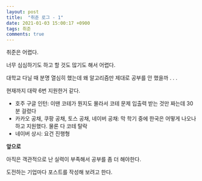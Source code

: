 ```yaml
---
layout: post
title:  "취준 로그 - 1"
date: 2021-01-03 15:00:17 +0900
tags: 취준
comments: true
---
```


취준은 어렵다. 

너무 심심하기도 하고 할 것도 많기도 해서 어렵다.

대학교 다닐 때 분명 열심히 했는데 왜 알고리즘만 제대로 공부를 안 했을까 . . .

현재까지 대략 6번 지원한거 같다.

- 호주 구글 인턴: 이땐 코테가 뭔지도 몰라서 코테 문제 입출력 받는 것만 짜는데 30분 걸렸다
- 카카오 공채, 쿠팡 공채, 토스 공채, 네이버 공채: 막 학기 중에 한국은 어떻게 나오나 하고 지원했다. 물론 다 코테 탈락
- 네이버 상시: 요건 진행형

**앞으로**

아직은 객관적으로 난 실력이 부족해서 공부를 좀 더 해야한다.

도전하는 기업마다 포스트를 작성해 보려고 한다.